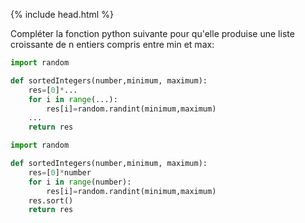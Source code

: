 {% include head.html %}

Compléter la fonction python suivante pour qu'elle produise une liste croissante de n entiers compris entre min et max:

```python
import random

def sortedIntegers(number,minimum, maximum):
    res=[0]*...
    for i in range(...):
        res[i]=random.randint(minimum,maximum)
    ...
    return res
```


```python
import random

def sortedIntegers(number,minimum, maximum):
    res=[0]*number
    for i in range(number):
        res[i]=random.randint(minimum,maximum)
    res.sort()
    return res
```

